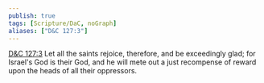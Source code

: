```yaml
---
publish: true
tags: [Scripture/DaC, noGraph]
aliases: ["D&C 127:3"]
---
```

[D&C 127:3](https://churchofjesuschrist.org/study/scriptures/dc-testament/dc/127?lang=eng&id=p3#p3) Let all the saints rejoice, therefore, and be exceedingly glad; for Israel's God is their God, and he will mete out a just recompense of reward upon the heads of all their oppressors.
